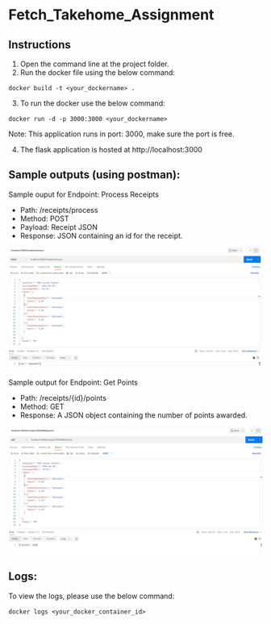 # Fetch_Takehome_Assignment

## Instructions

1. Open the command line at the project folder.
2. Run the docker file using the below command:

```
docker build -t <your_dockername> .
```
3. To run the docker use the below command:

```
docker run -d -p 3000:3000 <your_dockername>
```
Note: This application runs in port: 3000, make sure the port is free.

4. The flask application is hosted at http://localhost:3000

## Sample outputs (using postman):

Sample ouput for Endpoint: Process Receipts
- Path: /receipts/process
- Method: POST
- Payload: Receipt JSON
- Response: JSON containing an id for the receipt.

![post endpoint image](https://github.com/Malmurugan/Fetch_Takehome_Assignment/blob/main/screenshots/postman-post.png)

Sample output for Endpoint: Get Points
- Path: /receipts/{id}/points
- Method: GET
- Response: A JSON object containing the number of points awarded.

![get endpoint image](https://github.com/Malmurugan/Fetch_Takehome_Assignment/blob/main/screenshots/postman-get.png)

## Logs:
To view the logs, please use the below command:
```
docker logs <your_docker_container_id>
```


